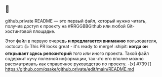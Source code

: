 ##  👋


github.private README — это первый файл, который нужно читать, получив доступ к проекту на #RRGGBBGithub или любой Git-хостинговой площадке.

Этот файл в первую очередь **и предлагается вниманию** пользователя, :octocat: 👍 This PR looks great - it's ready to merge! :shipit: __когда он открывает здесь репозиторий__ _того или_ иного проекта. Такой файл содержит кучу полезной информации, так что его вполне можно рассматривать как справочное руководство по проекту. -[x] #739 [] https://github.com/qsake/github.private/edit/main/README.md

